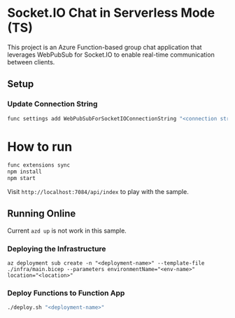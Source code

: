 
# Socket.IO Chat in Serverless Mode (TS)

This project is an Azure Function-based group chat application that leverages WebPubSub for Socket.IO to enable real-time communication between clients.

## Setup

### Update Connection String

```bash
func settings add WebPubSubForSocketIOConnectionString "<connection string>"
```

# How to run

```bash
func extensions sync
npm install
npm start
```

Visit `http://localhost:7084/api/index` to play with the sample.

## Running Online

Current `azd up` is not work in this sample. 

### Deploying the Infrastructure

```azurecli
az deployment sub create -n "<deployment-name>" --template-file ./infra/main.bicep --parameters environmentName="<env-name>" location="<location>"
```

### Deploy Functions to Function App

```bash
./deploy.sh "<deployment-name>"
```

